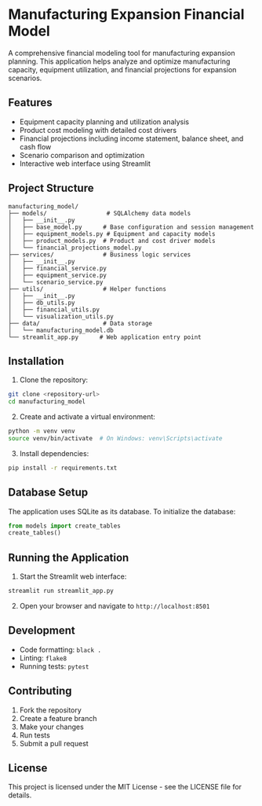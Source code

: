 # Manufacturing Expansion Financial Model

A comprehensive financial modeling tool for manufacturing expansion planning. This application helps analyze and optimize manufacturing capacity, equipment utilization, and financial projections for expansion scenarios.

## Features

- Equipment capacity planning and utilization analysis
- Product cost modeling with detailed cost drivers
- Financial projections including income statement, balance sheet, and cash flow
- Scenario comparison and optimization
- Interactive web interface using Streamlit

## Project Structure

```
manufacturing_model/
├── models/                 # SQLAlchemy data models
│   ├── __init__.py
│   ├── base_model.py      # Base configuration and session management
│   ├── equipment_models.py # Equipment and capacity models
│   ├── product_models.py  # Product and cost driver models
│   └── financial_projections_model.py
├── services/              # Business logic services
│   ├── __init__.py
│   ├── financial_service.py
│   ├── equipment_service.py
│   └── scenario_service.py
├── utils/                 # Helper functions
│   ├── __init__.py
│   ├── db_utils.py
│   ├── financial_utils.py
│   └── visualization_utils.py
├── data/                  # Data storage
│   └── manufacturing_model.db
└── streamlit_app.py      # Web application entry point
```

## Installation

1. Clone the repository:
```bash
git clone <repository-url>
cd manufacturing_model
```

2. Create and activate a virtual environment:
```bash
python -m venv venv
source venv/bin/activate  # On Windows: venv\Scripts\activate
```

3. Install dependencies:
```bash
pip install -r requirements.txt
```

## Database Setup

The application uses SQLite as its database. To initialize the database:

```python
from models import create_tables
create_tables()
```

## Running the Application

1. Start the Streamlit web interface:
```bash
streamlit run streamlit_app.py
```

2. Open your browser and navigate to `http://localhost:8501`

## Development

- Code formatting: `black .`
- Linting: `flake8`
- Running tests: `pytest`

## Contributing

1. Fork the repository
2. Create a feature branch
3. Make your changes
4. Run tests
5. Submit a pull request

## License

This project is licensed under the MIT License - see the LICENSE file for details.
